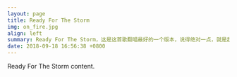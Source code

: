 ```yaml
---
layout: page
title: Ready For The Storm
img: on_fire.jpg
align: left
summary: Ready For The Storm，这是这首歌翻唱最好的一个版本，说得绝对一点，就是超过了原唱。Fiona MacGillivray 的声线和旋律是完美搭配，Ciaran MacGillivray 负责钢琴，Roseanne MacKenzie 手里握着小提琴弓，Jimmy MacKenzie 弹着吉他敲着 Bodhran（爱尔兰传统乐器），这首歌收录在他们的第二张专辑《On Fire》中。
date: 2018-09-18 16:56:38 +0800
---
```


Ready For The Storm content.